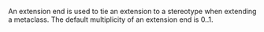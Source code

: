 An extension end is used to tie an extension to a stereotype when extending a metaclass.
The default multiplicity of an extension end is 0..1.